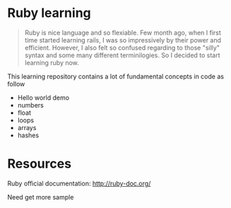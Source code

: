 # Ruby learning
> Ruby is nice language and so flexiable. Few month ago, when I first time started learning rails, I was so impressively by their power and efficient.
> However, I also felt so confused regarding to those "silly" syntax and some many different terminilogies. So I decided to start learning ruby now.

This learning repository contains a lot of fundamental concepts in code as follow
* Hello world demo
* numbers
* float
* loops
* arrays
* hashes 

# Resources

Ruby official documentation: http://ruby-doc.org/

Need get more sample
